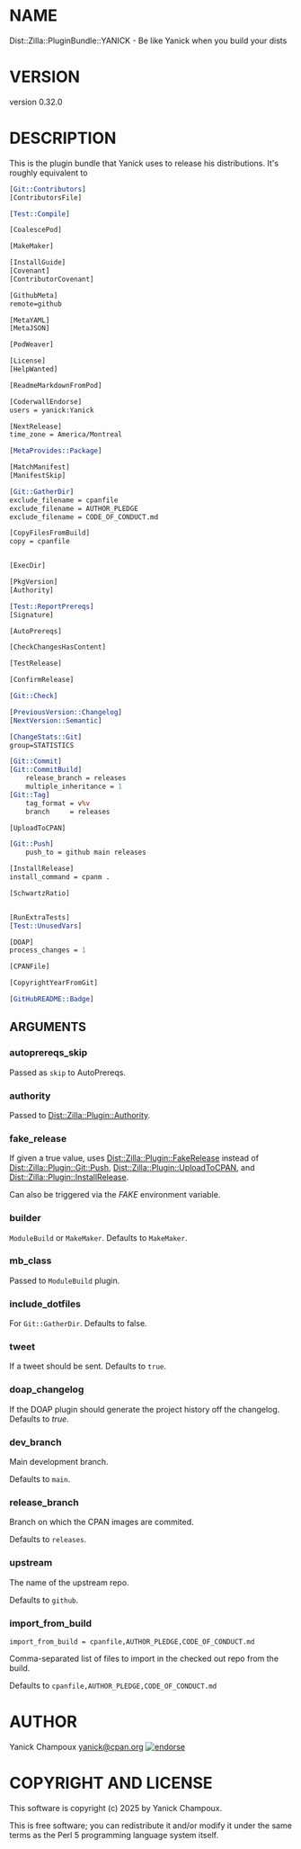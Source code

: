 # NAME

Dist::Zilla::PluginBundle::YANICK - Be like Yanick when you build your dists

# VERSION

version 0.32.0

# DESCRIPTION

This is the plugin bundle that Yanick uses to release
his distributions. It's roughly equivalent to

```perl
[Git::Contributors]
[ContributorsFile]

[Test::Compile]

[CoalescePod]

[MakeMaker]

[InstallGuide]
[Covenant]
[ContributorCovenant]

[GithubMeta]
remote=github

[MetaYAML]
[MetaJSON]

[PodWeaver]

[License]
[HelpWanted]

[ReadmeMarkdownFromPod]

[CoderwallEndorse]
users = yanick:Yanick

[NextRelease]
time_zone = America/Montreal

[MetaProvides::Package]

[MatchManifest]
[ManifestSkip]

[Git::GatherDir]
exclude_filename = cpanfile
exclude_filename = AUTHOR_PLEDGE
exclude_filename = CODE_OF_CONDUCT.md

[CopyFilesFromBuild]
copy = cpanfile


[ExecDir]

[PkgVersion]
[Authority]

[Test::ReportPrereqs]
[Signature]

[AutoPrereqs]

[CheckChangesHasContent]

[TestRelease]

[ConfirmRelease]

[Git::Check]

[PreviousVersion::Changelog]
[NextVersion::Semantic]

[ChangeStats::Git]
group=STATISTICS

[Git::Commit]
[Git::CommitBuild]
    release_branch = releases
    multiple_inheritance = 1
[Git::Tag]
    tag_format = v%v
    branch     = releases

[UploadToCPAN]

[Git::Push]
    push_to = github main releases

[InstallRelease]
install_command = cpanm .

[SchwartzRatio]


[RunExtraTests]
[Test::UnusedVars]

[DOAP]
process_changes = 1

[CPANFile]

[CopyrightYearFromGit]

[GitHubREADME::Badge]
```

## ARGUMENTS

### autoprereqs\_skip

Passed as `skip` to AutoPrereqs.

### authority

Passed to [Dist::Zilla::Plugin::Authority](https://metacpan.org/pod/Dist%3A%3AZilla%3A%3APlugin%3A%3AAuthority).

### fake\_release

If given a true value, uses [Dist::Zilla::Plugin::FakeRelease](https://metacpan.org/pod/Dist%3A%3AZilla%3A%3APlugin%3A%3AFakeRelease)
instead of
[Dist::Zilla::Plugin::Git::Push](https://metacpan.org/pod/Dist%3A%3AZilla%3A%3APlugin%3A%3AGit%3A%3APush),
[Dist::Zilla::Plugin::UploadToCPAN](https://metacpan.org/pod/Dist%3A%3AZilla%3A%3APlugin%3A%3AUploadToCPAN),
and [Dist::Zilla::Plugin::InstallRelease](https://metacpan.org/pod/Dist%3A%3AZilla%3A%3APlugin%3A%3AInstallRelease).

Can also be triggered via the _FAKE_ environment variable.

### builder

`ModuleBuild` or `MakeMaker`. Defaults to `MakeMaker`.

### mb\_class

Passed to `ModuleBuild` plugin.

### include\_dotfiles

For `Git::GatherDir`. Defaults to false.

### tweet

If a tweet should be sent. Defaults to `true`.

### doap\_changelog

If the DOAP plugin should generate the project history
off the changelog. Defaults to _true_.

### dev\_branch

Main development branch.

Defaults to `main`.

### release\_branch

Branch on which the CPAN images are commited.

Defaults to `releases`.

### upstream

The name of the upstream repo.

Defaults to `github`.

### import\_from\_build

```
import_from_build = cpanfile,AUTHOR_PLEDGE,CODE_OF_CONDUCT.md
```

Comma-separated list of files to import in the checked out
repo from the build.

Defaults to `cpanfile,AUTHOR_PLEDGE,CODE_OF_CONDUCT.md`

# AUTHOR

Yanick Champoux <yanick@cpan.org> [![endorse](http://api.coderwall.com/yanick/endorsecount.png)](http://coderwall.com/yanick)

# COPYRIGHT AND LICENSE

This software is copyright (c) 2025 by Yanick Champoux.

This is free software; you can redistribute it and/or modify it under
the same terms as the Perl 5 programming language system itself.
